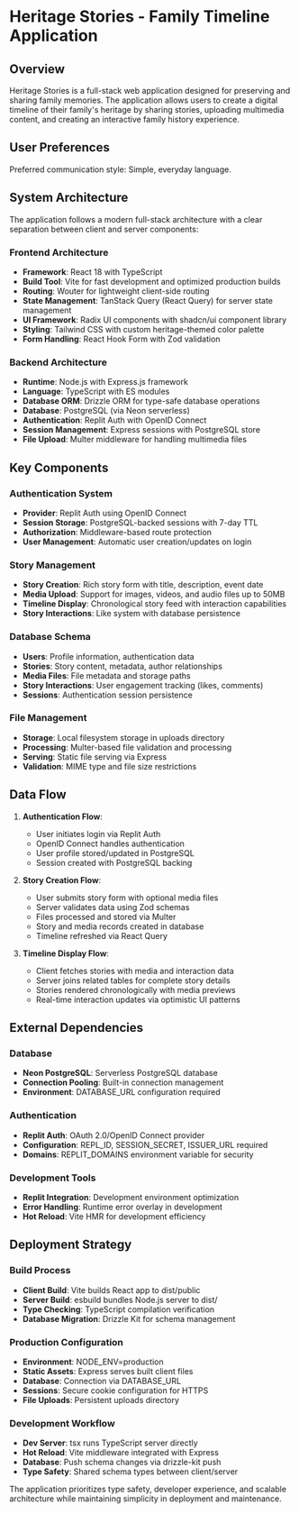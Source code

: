 # Heritage Stories - Family Timeline Application

## Overview

Heritage Stories is a full-stack web application designed for preserving and sharing family memories. The application allows users to create a digital timeline of their family's heritage by sharing stories, uploading multimedia content, and creating an interactive family history experience.

## User Preferences

Preferred communication style: Simple, everyday language.

## System Architecture

The application follows a modern full-stack architecture with a clear separation between client and server components:

### Frontend Architecture
- **Framework**: React 18 with TypeScript
- **Build Tool**: Vite for fast development and optimized production builds  
- **Routing**: Wouter for lightweight client-side routing
- **State Management**: TanStack Query (React Query) for server state management
- **UI Framework**: Radix UI components with shadcn/ui component library
- **Styling**: Tailwind CSS with custom heritage-themed color palette
- **Form Handling**: React Hook Form with Zod validation

### Backend Architecture
- **Runtime**: Node.js with Express.js framework
- **Language**: TypeScript with ES modules
- **Database ORM**: Drizzle ORM for type-safe database operations
- **Database**: PostgreSQL (via Neon serverless)
- **Authentication**: Replit Auth with OpenID Connect
- **Session Management**: Express sessions with PostgreSQL store
- **File Upload**: Multer middleware for handling multimedia files

## Key Components

### Authentication System
- **Provider**: Replit Auth using OpenID Connect
- **Session Storage**: PostgreSQL-backed sessions with 7-day TTL
- **Authorization**: Middleware-based route protection
- **User Management**: Automatic user creation/updates on login

### Story Management
- **Story Creation**: Rich story form with title, description, event date
- **Media Upload**: Support for images, videos, and audio files up to 50MB
- **Timeline Display**: Chronological story feed with interaction capabilities
- **Story Interactions**: Like system with database persistence

### Database Schema
- **Users**: Profile information, authentication data
- **Stories**: Story content, metadata, author relationships
- **Media Files**: File metadata and storage paths
- **Story Interactions**: User engagement tracking (likes, comments)
- **Sessions**: Authentication session persistence

### File Management
- **Storage**: Local filesystem storage in uploads directory
- **Processing**: Multer-based file validation and processing
- **Serving**: Static file serving via Express
- **Validation**: MIME type and file size restrictions

## Data Flow

1. **Authentication Flow**:
   - User initiates login via Replit Auth
   - OpenID Connect handles authentication
   - User profile stored/updated in PostgreSQL
   - Session created with PostgreSQL backing

2. **Story Creation Flow**:
   - User submits story form with optional media files
   - Server validates data using Zod schemas
   - Files processed and stored via Multer
   - Story and media records created in database
   - Timeline refreshed via React Query

3. **Timeline Display Flow**:
   - Client fetches stories with media and interaction data
   - Server joins related tables for complete story details
   - Stories rendered chronologically with media previews
   - Real-time interaction updates via optimistic UI patterns

## External Dependencies

### Database
- **Neon PostgreSQL**: Serverless PostgreSQL database
- **Connection Pooling**: Built-in connection management
- **Environment**: DATABASE_URL configuration required

### Authentication
- **Replit Auth**: OAuth 2.0/OpenID Connect provider
- **Configuration**: REPL_ID, SESSION_SECRET, ISSUER_URL required
- **Domains**: REPLIT_DOMAINS environment variable for security

### Development Tools
- **Replit Integration**: Development environment optimization
- **Error Handling**: Runtime error overlay in development
- **Hot Reload**: Vite HMR for development efficiency

## Deployment Strategy

### Build Process
- **Client Build**: Vite builds React app to dist/public
- **Server Build**: esbuild bundles Node.js server to dist/
- **Type Checking**: TypeScript compilation verification
- **Database Migration**: Drizzle Kit for schema management

### Production Configuration
- **Environment**: NODE_ENV=production
- **Static Assets**: Express serves built client files
- **Database**: Connection via DATABASE_URL
- **Sessions**: Secure cookie configuration for HTTPS
- **File Uploads**: Persistent uploads directory

### Development Workflow
- **Dev Server**: tsx runs TypeScript server directly
- **Hot Reload**: Vite middleware integrated with Express
- **Database**: Push schema changes via drizzle-kit push
- **Type Safety**: Shared schema types between client/server

The application prioritizes type safety, developer experience, and scalable architecture while maintaining simplicity in deployment and maintenance.